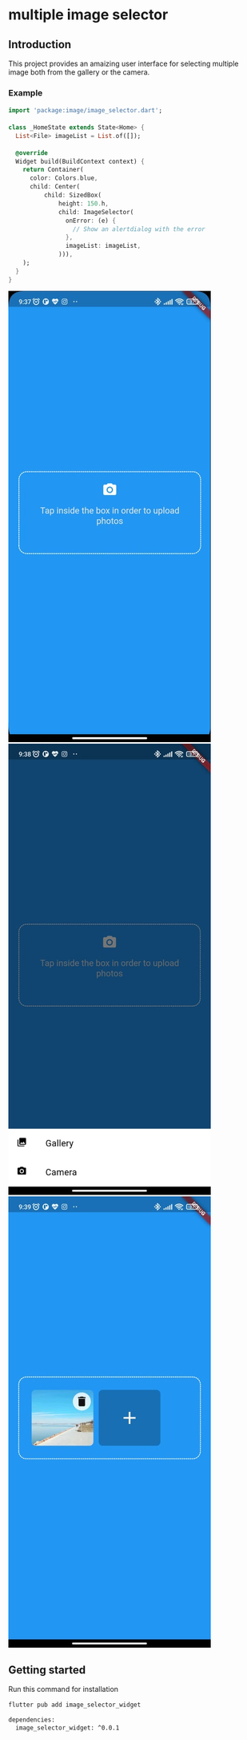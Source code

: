 # multiple image selector

## Introduction

This project provides an amaizing user interface for selecting multiple image both from the gallery or the camera.


### Example


```dart
import 'package:image/image_selector.dart';

class _HomeState extends State<Home> {
  List<File> imageList = List.of([]);

  @override
  Widget build(BuildContext context) {
    return Container(
      color: Colors.blue,
      child: Center(
          child: SizedBox(
              height: 150.h,
              child: ImageSelector(
                onError: (e) {
                  // Show an alertdialog with the error
                },
                imageList: imageList,
              ))),
    );
  }
}
```

![Screenshot](images/1.jpg) ![Screenshot](images/2.jpg) ![Screenshot](images/3.jpg) 

## Getting started

Run this command for installation
```
flutter pub add image_selector_widget
```

```
dependencies:
  image_selector_widget: ^0.0.1
```
